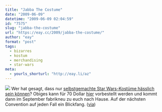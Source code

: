 ```yaml
---
title: "Jabba The Costume"
date: "2009-06-09"
datetime: "2009-06-09 02:04:59"
id: "7575"
slug: "jabba-the-costume"
url: "https://eay.cc/2009/jabba-the-costume/"
author: "eay"
format: "post"
tags:
  - bizarres
  - kostum
  - merchandising
  - star-wars
meta:
  - yourls_shorturl: "http://eay.li/az"
---
```


![](https://eay.cc/uploads/2009/jabbacostume.jpg) Wer hat gesagt, dass nur [selbstgemachte Star Wars-Kostüme hässlich sein können](//eay.cc/2009/the-worst-homemade-star-wars-costumes/)? Obiges kann für 70 Dollar [hier](http://www.shopncsx.com/jabbathehuttsupremeeditioncostume.aspx) vorbestellt werden und kommt dann im September fabrikneu zu euch nach Hause. Auf der nächsten Convention auf jeden Fall ein Blickfang. ([via](http://www.wonderlandblog.com/wonderland/2009/06/erm-preorders--are-welcome-to-ship-in-september-2009-at-us7090-per-jabba-co.html))
